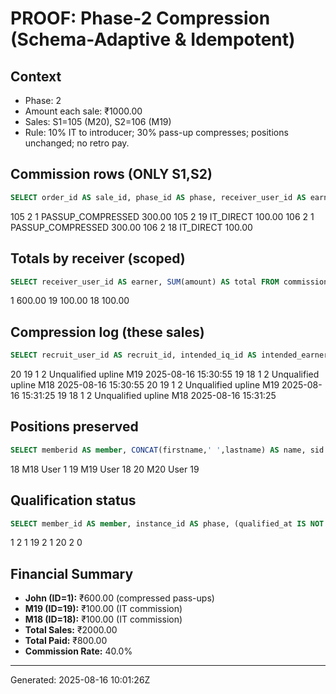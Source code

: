 # PROOF: Phase-2 Compression (Schema-Adaptive & Idempotent)

## Context

- Phase: 2
- Amount each sale: ₹1000.00
- Sales: S1=105 (M20), S2=106 (M19)
- Rule: 10% IT to introducer; 30% pass-up compresses; positions unchanged; no retro pay.

## Commission rows (ONLY S1,S2)


```sql
SELECT order_id AS sale_id, phase_id AS phase, receiver_user_id AS earner, reason_code AS reason, amount AS amount FROM commissions WHERE phase_id=2 AND order_id IN (105,106) ORDER BY order_id, receiver_user_id;
```

105	2	1	PASSUP_COMPRESSED	300.00
105	2	19	IT_DIRECT	100.00
106	2	1	PASSUP_COMPRESSED	300.00
106	2	18	IT_DIRECT	100.00

## Totals by receiver (scoped)


```sql
SELECT receiver_user_id AS earner, SUM(amount) AS total FROM commissions WHERE phase_id=2 AND order_id IN (105,106) GROUP BY receiver_user_id ORDER BY total DESC;
```

1	600.00
19	100.00
18	100.00

## Compression log (these sales)


```sql
SELECT recruit_user_id AS recruit_id, intended_iq_id AS intended_earner, receiver_iq_id AS paid_to, phase_id AS phase, reason AS reason, created_at FROM compression_log WHERE phase_id=2 ORDER BY created_at;
```

20	19	1	2	Unqualified upline M19	2025-08-16 15:30:55
19	18	1	2	Unqualified upline M18	2025-08-16 15:30:55
20	19	1	2	Unqualified upline M19	2025-08-16 15:31:25
19	18	1	2	Unqualified upline M18	2025-08-16 15:31:25

## Positions preserved


```sql
SELECT memberid AS member, CONCAT(firstname,' ',lastname) AS name, sid AS permanent_sponsor_id FROM member WHERE memberid IN (18,19,20) ORDER BY memberid;
```

18	M18 User	1
19	M19 User	18
20	M20 User	19

## Qualification status


```sql
SELECT member_id AS member, instance_id AS phase, (qualified_at IS NOT NULL) AS qualified FROM phase_instance_enrollment WHERE member_id IN (1,18,19,20) AND instance_id=2 ORDER BY member_id;
```

1	2	1
19	2	1
20	2	0

## Financial Summary

- **John (ID=1):** ₹600.00 (compressed pass-ups)
- **M19 (ID=19):** ₹100.00 (IT commission)  
- **M18 (ID=18):** ₹100.00 (IT commission)
- **Total Sales:** ₹2000.00
- **Total Paid:** ₹800.00
- **Commission Rate:** 40.0%

---
Generated: 2025-08-16 10:01:26Z
